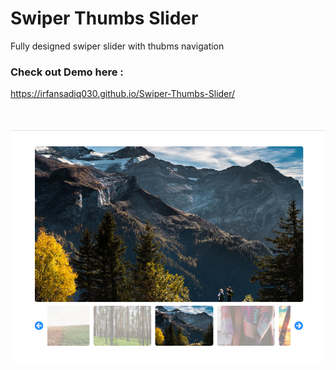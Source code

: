 # Swiper Thumbs Slider
 Fully designed swiper slider with thubms navigation

### Check out Demo here :
https://irfansadiq030.github.io/Swiper-Thumbs-Slider/


<br>
<br>

 <img src="https://github.com/irfansadiq030/Swiper-Thumbs-Slider/blob/main/swiperthumbs.PNG">
